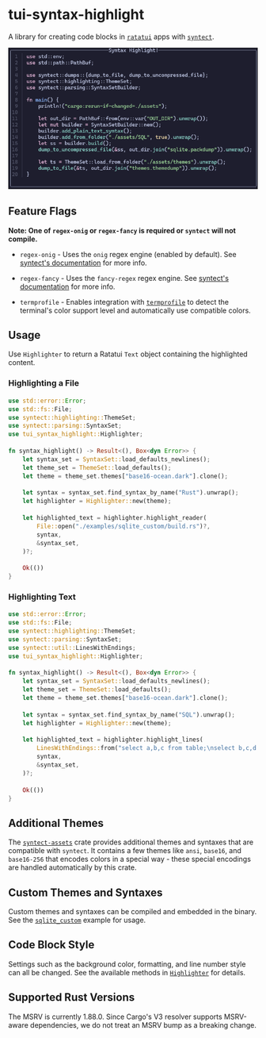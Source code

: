 # tui-syntax-highlight

A library for creating code blocks in
[`ratatui`](https://github.com/ratatui/ratatui) apps with
[`syntect`](https://github.com/trishume/syntect).

![screenshot](https://github.com/aschey/tui-syntax-highlight/blob/main/assets/screenshot.png?raw=true)

## Feature Flags

**Note: One of `regex-onig` or `regex-fancy` is required or `syntect` will not
compile.**

- `regex-onig` - Uses the `onig` regex engine (enabled by default). See
  [syntect's documentation](https://crates.io/crates/syntect) for more info.

- `regex-fancy` - Uses the `fancy-regex` regex engine. See
  [syntect's documentation](https://crates.io/crates/syntect) for more info.

- `termprofile` - Enables integration with
  [`termprofile`](https://crates.io/crates/termprofile) to detect the terminal's
  color support level and automatically use compatible colors.

## Usage

Use `Highlighter` to return a Ratatui `Text` object containing the highlighted
content.

### Highlighting a File

```rust
use std::error::Error;
use std::fs::File;
use syntect::highlighting::ThemeSet;
use syntect::parsing::SyntaxSet;
use tui_syntax_highlight::Highlighter;

fn syntax_highlight() -> Result<(), Box<dyn Error>> {
    let syntax_set = SyntaxSet::load_defaults_newlines();
    let theme_set = ThemeSet::load_defaults();
    let theme = theme_set.themes["base16-ocean.dark"].clone();

    let syntax = syntax_set.find_syntax_by_name("Rust").unwrap();
    let highlighter = Highlighter::new(theme);

    let highlighted_text = highlighter.highlight_reader(
        File::open("./examples/sqlite_custom/build.rs")?,
        syntax,
        &syntax_set,
    )?;

    Ok(())
}
```

### Highlighting Text

```rust
use std::error::Error;
use std::fs::File;
use syntect::highlighting::ThemeSet;
use syntect::parsing::SyntaxSet;
use syntect::util::LinesWithEndings;
use tui_syntax_highlight::Highlighter;

fn syntax_highlight() -> Result<(), Box<dyn Error>> {
    let syntax_set = SyntaxSet::load_defaults_newlines();
    let theme_set = ThemeSet::load_defaults();
    let theme = theme_set.themes["base16-ocean.dark"].clone();

    let syntax = syntax_set.find_syntax_by_name("SQL").unwrap();
    let highlighter = Highlighter::new(theme);

    let highlighted_text = highlighter.highlight_lines(
        LinesWithEndings::from("select a,b,c from table;\nselect b,c,d from table2;"),
        syntax,
        &syntax_set,
    )?;

    Ok(())
}
```

## Additional Themes

The [`syntect-assets`](https://crates.io/crates/syntect-assets) crate provides
additional themes and syntaxes that are compatible with `syntect`. It contains a
few themes like `ansi`, `base16`, and `base16-256` that encodes colors in a
special way - these special encodings are handled automatically by this crate.

## Custom Themes and Syntaxes

Custom themes and syntaxes can be compiled and embedded in the binary. See the
[`sqlite_custom`](https://github.com/aschey/tui-syntax-highlight/tree/main/examples/sqlite_custom)
example for usage.

## Code Block Style

Settings such as the background color, formatting, and line number style can all
be changed. See the available methods in
[`Highlighter`](https://docs.rs/tui_syntax_highlight/struct.Highlighter.html)
for details.

## Supported Rust Versions

The MSRV is currently 1.88.0. Since Cargo's V3 resolver supports MSRV-aware
dependencies, we do not treat an MSRV bump as a breaking change.
